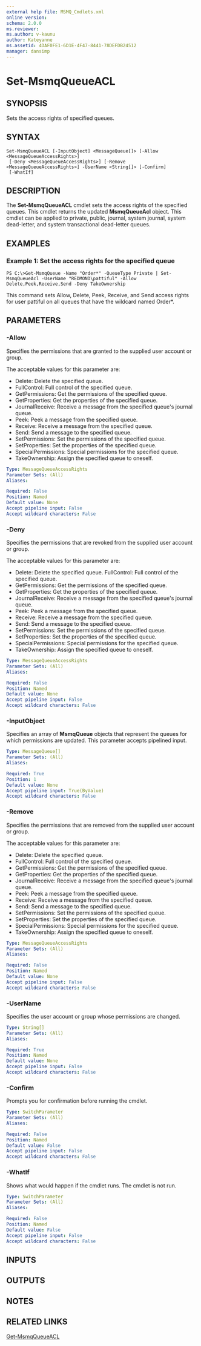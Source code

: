 ```yaml
---
external help file: MSMQ_Cmdlets.xml
online version: 
schema: 2.0.0
ms.reviewer:
ms.author: v-kaunu
author: Kateyanne
ms.assetid: 4DAF0FE1-6D1E-4F47-8441-78DEFDB24512
manager: dansimp
---
```


# Set-MsmqQueueACL

## SYNOPSIS
Sets the access rights of specified queues.

## SYNTAX

```
Set-MsmqQueueACL [-InputObject] <MessageQueue[]> [-Allow <MessageQueueAccessRights>]
 [-Deny <MessageQueueAccessRights>] [-Remove <MessageQueueAccessRights>] -UserName <String[]> [-Confirm]
 [-WhatIf]
```

## DESCRIPTION
The **Set-MsmqQueueACL** cmdlet sets the access rights of the specified queues.
This cmdlet returns the updated **MsmqQueueAcl** object.
This cmdlet can be applied to private, public, journal, system journal, system dead-letter, and system transactional dead-letter queues.

## EXAMPLES

### Example 1: Set the access rights for the specified queue
```
PS C:\>Get-MsmqQueue -Name "Order*" -QueueType Private | Set-MsmqQueueAcl -UserName "REDMOND\pattiful" -Allow Delete,Peek,Receive,Send -Deny TakeOwnership
```

This command sets Allow, Delete, Peek, Receive, and Send access rights for user pattiful on all queues that have the wildcard named Order*.

## PARAMETERS

### -Allow
Specifies the permissions that are granted to the supplied user account or group.

The acceptable values for this parameter are:

- Delete: Delete the specified queue. 
- FullControl: Full control of the specified queue. 
- GetPermissions: Get the permissions of the specified queue. 
- GetProperties: Get the properties of the specified queue. 
- JournalReceive: Receive a message from the specified queue's journal queue. 
- Peek: Peek a message from the specified queue. 
- Receive: Receive a message from the specified queue. 
- Send: Send a message to the specified queue. 
- SetPermissions: Set the permissions of the specified queue. 
- SetProperties: Set the properties of the specified queue. 
- SpecialPermissions: Special permissions for the specified queue. 
- TakeOwnership: Assign the specified queue to oneself.

```yaml
Type: MessageQueueAccessRights
Parameter Sets: (All)
Aliases: 

Required: False
Position: Named
Default value: None
Accept pipeline input: False
Accept wildcard characters: False
```

### -Deny
Specifies the permissions that are revoked from the supplied user account or group.

The acceptable values for this parameter are:

- Delete: Delete the specified queue. 
FullControl: Full control of the specified queue. 
- GetPermissions: Get the permissions of the specified queue. 
- GetProperties: Get the properties of the specified queue. 
- JournalReceive: Receive a message from the specified queue's journal queue. 
- Peek: Peek a message from the specified queue. 
- Receive: Receive a message from the specified queue. 
- Send: Send a message to the specified queue. 
- SetPermissions: Set the permissions of the specified queue. 
- SetProperties: Set the properties of the specified queue. 
- SpecialPermissions: Special permissions for the specified queue. 
- TakeOwnership: Assign the specified queue to oneself.

```yaml
Type: MessageQueueAccessRights
Parameter Sets: (All)
Aliases: 

Required: False
Position: Named
Default value: None
Accept pipeline input: False
Accept wildcard characters: False
```

### -InputObject
Specifies an array of **MsmqQueue** objects that represent the queues for which permissions are updated.
This parameter accepts pipelined input.

```yaml
Type: MessageQueue[]
Parameter Sets: (All)
Aliases: 

Required: True
Position: 1
Default value: None
Accept pipeline input: True(ByValue)
Accept wildcard characters: False
```

### -Remove
Specifies the permissions that are removed from the supplied user account or group.

The acceptable values for this parameter are:

- Delete: Delete the specified queue. 
- FullControl: Full control of the specified queue. 
- GetPermissions: Get the permissions of the specified queue. 
- GetProperties: Get the properties of the specified queue. 
- JournalReceive: Receive a message from the specified queue's journal queue. 
- Peek: Peek a message from the specified queue. 
- Receive: Receive a message from the specified queue. 
- Send: Send a message to the specified queue. 
- SetPermissions: Set the permissions of the specified queue. 
- SetProperties: Set the properties of the specified queue. 
- SpecialPermissions: Special permissions for the specified queue. 
- TakeOwnership: Assign the specified queue to oneself.

```yaml
Type: MessageQueueAccessRights
Parameter Sets: (All)
Aliases: 

Required: False
Position: Named
Default value: None
Accept pipeline input: False
Accept wildcard characters: False
```

### -UserName
Specifies the user account or group whose permissions are changed.

```yaml
Type: String[]
Parameter Sets: (All)
Aliases: 

Required: True
Position: Named
Default value: None
Accept pipeline input: False
Accept wildcard characters: False
```

### -Confirm
Prompts you for confirmation before running the cmdlet.

```yaml
Type: SwitchParameter
Parameter Sets: (All)
Aliases: 

Required: False
Position: Named
Default value: False
Accept pipeline input: False
Accept wildcard characters: False
```

### -WhatIf
Shows what would happen if the cmdlet runs.
The cmdlet is not run.

```yaml
Type: SwitchParameter
Parameter Sets: (All)
Aliases: 

Required: False
Position: Named
Default value: False
Accept pipeline input: False
Accept wildcard characters: False
```

## INPUTS

## OUTPUTS

## NOTES

## RELATED LINKS

[Get-MsmqQueueACL](./Get-MsmqQueueACL.md)

